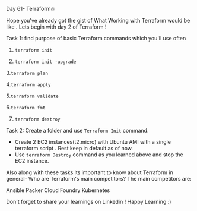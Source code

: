 Day 61- Terraform🔥

Hope you've already got the gist of What Working with Terraform would be like . Lets begin
with day 2 of Terraform !



Task 1:
find purpose of  basic Terraform commands which you'll use often 

1. `terraform init`

2. `terraform init -upgrade`

3.`terraform plan`

4.`terraform apply`

5.`terraform validate`

6.`terraform fmt`

7. `terraform destroy`



Task 2: 
  Create a folder and use `Terraform Init` command.
- Create 2 EC2 instances(t2.micro) with Ubuntu AMI with a single terraform script . 
   Rest keep in default as of now.
- Use `terraform Destroy` command as you learned above and stop the EC2 instance.




Also along with these tasks its important to know about Terraform in general-
Who are Terraform's main competitors?
The main competitors are:

Ansible
Packer
Cloud Foundry
Kubernetes


Don't forget to share your learnings on Linkedin ! Happy Learning :)